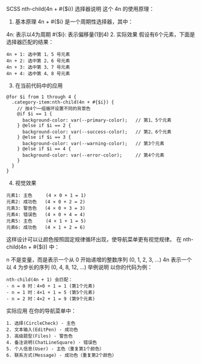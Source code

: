 SCSS nth-child(4n + #{$i}) 选择器说明
这个 4n 的使用原理：

1. 基本原理
4n + #{$i} 是一个周期性选择器，其中：

4n: 表示以4为周期
#{$i}: 表示偏移量(1到4)
2. 实际效果
假设有6个元素，下面是选择器匹配的结果：
```
4n + 1: 选中第 1、5 号元素
4n + 2: 选中第 2、6 号元素
4n + 3: 选中第 3、7 号元素
4n + 4: 选中第 4、8 号元素
```
3. 在当前代码中的应用
```
@for $i from 1 through 4 {
  .category-item:nth-child(4n + #{$i}) {
    // 按4个一组循环设置不同的背景色
    @if $i == 1 {
      background-color: var(--primary-color);   // 第1、5个元素
    } @else if $i == 2 {
      background-color: var(--success-color);   // 第2、6个元素
    } @else if $i == 3 {
      background-color: var(--warning-color);   // 第3个元素
    } @else if $i == 4 {
      background-color: var(--error-color);     // 第4个元素
    }
  }
}
```
4. 视觉效果
```
元素1: 主色     (4 × 0 + 1 = 1)
元素2: 成功色   (4 × 0 + 2 = 2)
元素3: 警告色   (4 × 0 + 3 = 3)
元素4: 错误色   (4 × 0 + 4 = 4)
元素5: 主色     (4 × 1 + 1 = 5)
元素6: 成功色   (4 × 1 + 2 = 6)
```
这样设计可以让颜色按照固定规律循环出现，使导航菜单更有视觉规律。
在 nth-child(4n + #{$i}) 中：

n 不是变量，而是表示一个从 0 开始递增的整数序列 (0, 1, 2, 3, ...)
4n 表示一个以 4 为步长的序列 (0, 4, 8, 12, ...)
举例说明
以你的代码为例：
```
nth-child(4n + 1) 会匹配：
- n = 0 时：4×0 + 1 = 1 (第1个元素)
- n = 1 时：4×1 + 1 = 5 (第5个元素)
- n = 2 时：4×2 + 1 = 9 (第9个元素)
```
实际应用
在你的导航菜单中：
```
1. 选择(CircleCheck) - 主色
2. 文本输入(EditPen) - 成功色
3. 高级题型(Files) - 警告色
4. 备注说明(ChatLineSquare) - 错误色
5. 个人信息(User) - 主色（重复第1个颜色）
6. 联系方式(Message) - 成功色（重复第2个颜色）
```
